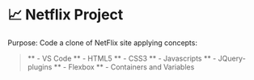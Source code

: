 #  :chart_with_upwards_trend: Netflix Project
>
Purpose: Code a clone of NetFlix site applying concepts:
>
>**	- VS Code
>**	- HTML5
>**	- CSS3
>**	- Javascripts
>**	- JQuery-plugins
>**	- Flexbox
>**	- Containers and Variables 
> 